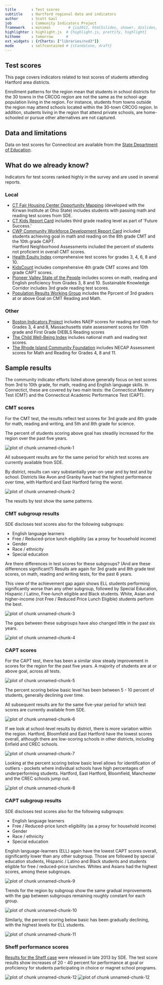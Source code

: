 ```yaml
---
title       : Test scores
subtitle    : Hartford regional data and indicators
author      : Scott Gaul
job         : Community Indicators Project
framework   : minimal        # {io2012, html5slides, shower, dzslides, ...}
highlighter : highlight.js  # {highlight.js, prettify, highlight}
hitheme     : tomorrow      # 
ext_widgets : {rCharts: ["libraries/nvd3"]} 
mode        : selfcontained # {standalone, draft}
---
```


## Test scores

This page covers indicators related to test scores of students attending Hartford area districts. 

Enrollment patterns for the region mean that students in school districts for the 30 towns in the CRCOG region are not the same as the school-age population living in the region. For instance, students from towns outside the region may attend schools located within the 30-town CRCOG region. In addition, students living in the region that attend private schools, are home-schooled or pursue other alternatives are not captured.

## Data and limitations

Data on test scores for Connecticut are available from the [State Department of Education](http://sdeportal.ct.gov/Cedar/). 

## What do we already know?

Indicators for test scores ranked highly in the survey and are used in several reports. 

### Local

* [CT Fair Housing Center Opportunity Mapping](http://www.ctfairhousing.org/people-place-and-opportunity-report/) (developed with the Kirwan Institute at Ohio State) includes students with passing math and reading test scores from SDE. 
* [CT Kids Report Card](http://www.cga.ct.gov/kid/rba/results.asp) includes third grade reading level as part of 'Future Success.'
* [CWP Community Workforce Development Report Card](http://www.capitalworkforce.org/ctworks/documents/Community_Workforce_Development_Report_Card_2011ff.pdf) included students achieving goal in math and reading on the 8th grade CMT and the 10th grade CAPT.  
Hartford Neighborhood Assessments  included the percent of students not proficient in overall CMT scores. 
* [Health Equity Index](http://www.cadh.org/health-equity/health-equity-index.html) comprehensive test scores for grades 3, 4, 6, 8 and 10. 
* [KidsCount](http://www.cahs.org/kidscount.asp) includes comprehensive 4th grade CMT scores and 10th grade CAPT scores. 
* [Pioneer Valley State of the People](http://pvpc.org/resources/datastats/state-of-people/stateofthepeople2013.pdf) includes scores on math, reading and English proficiency from Grades 3, 8 and 10. 
Sustainable Knowledge Corridor	includes 3rd grade reading test scores. 
* [Population Results Working Group](http://www.ct.gov/opm/cwp/view.asp?a=2998&Q=490946) includes the Pprcent of 3rd graders at or above Goal on CMT Reading and Math. 

### Other

* [Boston Indicators Project](http://www.bostonindicators.org/) includes NAEP scores for reading and math for Grades 3, 4 and 8, Massachusetts state assessment scores for 10th grade and First Grade DIEBLS Reading	scores
* [The Child Well-Being Index](http://fcd-us.org/our-work/child-well-being-index-cwi) includes national math and reading test scores. 
* [The Rhode Island Community Foundation](http://www.rifoundation.org/CommunityLeadership/CommunityDashboard/tabid/1157/Default.aspx) includes NECAP Assessment scores for Math and Reading for Grades 4, 8 and 11. 

## Sample results

The community indicator efforts listed above generally focus on test scores from 3rd to 10th grade, for math, reading and English language skills. In Connectict, these are covered by two main tests: the Connecticut Mastery Test (CMT) and the Connecticut Academic Performance Test (CAPT).  

### CMT scores

For the CMT test, the results reflect test scores for 3rd grade and 8th grade for math, reading and writing, and 5th and 8th grade for science. 

The percent of students scoring above goal has steadily increased for the region over the past five years. 

![plot of chunk unnamed-chunk-1](assets/fig/unnamed-chunk-1.png) 


All subsequent results are for the same period for which test scores are currently available from SDE.

By district, results can vary substantially year-on-year and by test and by school. Districts like Avon and Granby have had the highest performance over time, with Hartford and East Hartford faring the worst. 

![plot of chunk unnamed-chunk-2](assets/fig/unnamed-chunk-2.png) 


The results by test show the same patterns. 

### CMT subgroup results

SDE discloses test scores also for the following subgroups: 
* English language learners
* Free / Reduced-price lunch eligibility (as a proxy for household income)
* Gender
* Race / ethnicity
* Special education

Are there differences in test scores for these subgroups? (And are these differences significant?) Results are again for 3rd grade and 8th grade test scores, on math, reading and writing tests, for the past 6 years. 

This view of the achievement gap again shows ELL students performing significantly worse than any other subgroup, followed by Special Education, Hispanic / Latino, Free-lunch eligible and Black students. White, Asian and higher-income (not Free / Reduced Price Lunch Eligible) students perform the best. 

![plot of chunk unnamed-chunk-3](assets/fig/unnamed-chunk-3.png) 


The gaps between these subgroups have also changed little in the past six years.

![plot of chunk unnamed-chunk-4](assets/fig/unnamed-chunk-4.png) 


### CAPT scores

For the CAPT test, there has been a similar slow steady improvement in scores for the region for the past five years. A majority of students are at or above goal, across all tests.

![plot of chunk unnamed-chunk-5](assets/fig/unnamed-chunk-5.png) 


The percent scoring below basic level has been between 5 - 10 percent of students, generally declining over time. 

All subsequent results are for the same five-year period for which test scores are currently available from SDE.

![plot of chunk unnamed-chunk-6](assets/fig/unnamed-chunk-6.png) 


If we look at school-level results by district, there is more variation within the region. Hartford, Bloomfield and East Hartford have the lowest scores overall, although there are low-scoring schools in other districts, including Enfield and CREC schools. 

![plot of chunk unnamed-chunk-7](assets/fig/unnamed-chunk-7.png) 


Looking at the percent scoring below basic level allows for identification of outliers - pockets where individual schools have high percentages of underperforming students. Hartford, East Hartford, Bloomfield, Manchester and the CREC schools jump out. 

![plot of chunk unnamed-chunk-8](assets/fig/unnamed-chunk-8.png) 


### CAPT subgroup results

SDE discloses test scores also for the following subgroups: 
* English language learners
* Free / Reduced-price lunch eligibility (as a proxy for household income)
* Gender
* Race / ethnicity
* Special education

English language-learners (ELL) again have the lowest CAPT scores overall, significantly lower than any other subgroup. Those are followed by special education students, Hispanic / Latino and Black students and students eligible for free / reduced-price lunches. Whites and Asians had the highest scores, among these subgroups. 

![plot of chunk unnamed-chunk-9](assets/fig/unnamed-chunk-9.png) 


Trends for the region by subgroup show the same gradual improvements with the gap between subgroups remaining roughly constant for each group. 

![plot of chunk unnamed-chunk-10](assets/fig/unnamed-chunk-10.png) 


Similarly, the percent scoring below basic has been gradually declining, with the highest levels for ELL students. 

![plot of chunk unnamed-chunk-11](assets/fig/unnamed-chunk-11.png) 


### Sheff performance scores

[Results for the Sheff case](http://www.ctmirror.org/node/143623) were released in late 2013 by SDE. The test score results show increases of 20 - 40 percent for performance at goal or proficiency for students participating in choice or magnet school programs. 

![plot of chunk unnamed-chunk-12](assets/fig/unnamed-chunk-121.png) ![plot of chunk unnamed-chunk-12](assets/fig/unnamed-chunk-122.png) 


